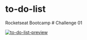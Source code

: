 # to-do-list
Rocketseat Bootcamp # Challenge 01

[![to-do-list-preview](https://img.youtube.com/vi/UCb1B2TIkT0kTsctOT1n_Meg/0.jpg)](https://www.youtube.com/watch?v=ZPZevfepZ3I)
